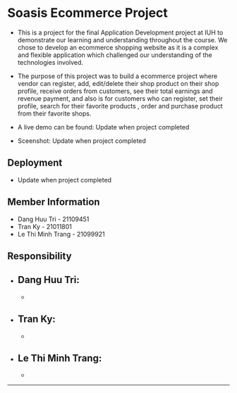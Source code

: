 # Soasis Ecommerce Project

- This is a project for the final Application Development project at IUH to demonstrate our learning and understanding throughout the course. We chose to develop an ecommerce shopping website as it is a complex and flexible application which challenged our understanding of the technologies involved.

- The purpose of this project was to build a ecommerce project where vendor can register, add, edit/delete their shop product on their shop profile, receive orders from customers, see their total earnings and revenue payment, and also is for customers who can register, set their profile, search for their favorite products , order and purchase product from their favorite shops.

- A live demo can be found: Update when project completed
- Sceenshot: Update when project completed

## Deployment

- Update when project completed

## Member Information

- Dang Huu Tri - 21109451
- Tran Ky - 21011801
- Le Thi Minh Trang - 21099921

## Responsibility

- Dang Huu Tri:
    - 
    - 
- Tran Ky:
    - 
    - 
- Le Thi Minh Trang:
    - 
    - 


---